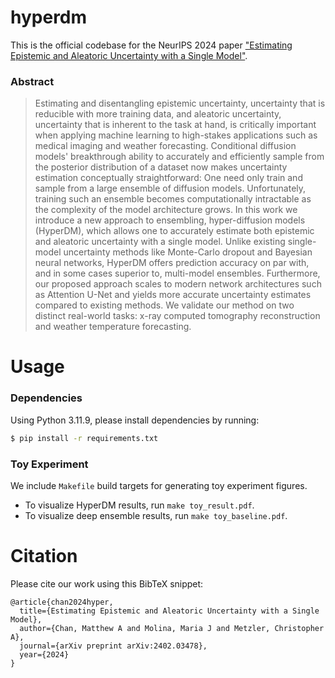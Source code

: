 # hyperdm
This is the official codebase for the NeurIPS 2024 paper ["Estimating Epistemic and Aleatoric Uncertainty with a Single Model"](https://nips.cc/virtual/2024/poster/94833).

### Abstract

> Estimating and disentangling epistemic uncertainty, uncertainty that is reducible with more training data, and aleatoric uncertainty, uncertainty that is inherent to the task at hand, is critically important when applying machine learning to high-stakes applications such as medical imaging and weather forecasting. Conditional diffusion models' breakthrough ability to accurately and efficiently sample from the posterior distribution of a dataset now makes uncertainty estimation conceptually straightforward: One need only train and sample from a large ensemble of diffusion models. Unfortunately, training such an ensemble becomes computationally intractable as the complexity of the model architecture grows. In this work we introduce a new approach to ensembling, hyper-diffusion models (HyperDM), which allows one to accurately estimate both epistemic and aleatoric uncertainty with a single model. Unlike existing single-model uncertainty methods like Monte-Carlo dropout and Bayesian neural networks, HyperDM offers prediction accuracy on par with, and in some cases superior to, multi-model ensembles. Furthermore, our proposed approach scales to modern network architectures such as Attention U-Net and yields more accurate uncertainty estimates compared to existing methods. We validate our method on two distinct real-world tasks: x-ray computed tomography reconstruction and weather temperature forecasting.

# Usage


### Dependencies 

Using Python 3.11.9, please install dependencies by running:
```sh
$ pip install -r requirements.txt
```

### Toy Experiment

We include `Makefile` build targets for generating toy experiment figures.
- To visualize HyperDM results, run `make toy_result.pdf`.
- To visualize deep ensemble results, run `make toy_baseline.pdf`.

# Citation

Please cite our work using this BibTeX snippet:
```
@article{chan2024hyper,
  title={Estimating Epistemic and Aleatoric Uncertainty with a Single Model},
  author={Chan, Matthew A and Molina, Maria J and Metzler, Christopher A},
  journal={arXiv preprint arXiv:2402.03478},
  year={2024}
}
```